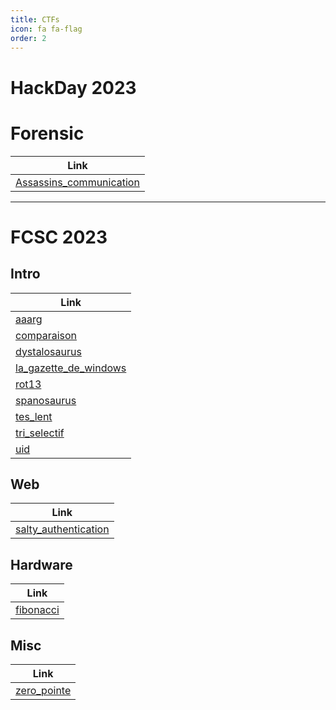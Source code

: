 ```yaml
---
title: CTFs
icon: fa fa-flag
order: 2
---
```


# HackDay 2023

# Forensic

| **Link**  |
| --------------- |
| [Assassins_communication](/CTFs/Hackday2023/forensic/assassins_communication) |

---

# FCSC 2023

## Intro

|   **Link**  |
| --------------- |
| [aaarg](/CTFs/FCSC2023/intro/aaarg)  |
| [comparaison](/CTFs/FCSC2023/intro/comparaison)  |
| [dystalosaurus](/CTFs/FCSC2023/intro/dystalosaurus)  |
| [la_gazette_de_windows](/CTFs/FCSC2023/intro/la_gazette_de_windows)  |
| [rot13](/CTFs/FCSC2023/intro/rot13)  |
| [spanosaurus](/CTFs/FCSC2023/intro/spanosaurus)  |
| [tes_lent](/CTFs/FCSC2023/intro/tes_lent)  |
| [tri_selectif](/CTFs/FCSC2023/intro/tri_selectif)  |
| [uid](/CTFs/FCSC2023/intro/uid)  |

## Web

| **Link**   |
|--------------- |
| [salty_authentication](/CTFs/FCSC2023/web/salty_authentication)  |

## Hardware

| **Link**   |
|--------------- |
| [fibonacci](/CTFs/FCSC2023/hardware/fibonacci)  |

## Misc

| **Link**   |
|--------------- |
| [zero_pointe](/CTFs/FCSC2023/misc/zero_pointe)  |


